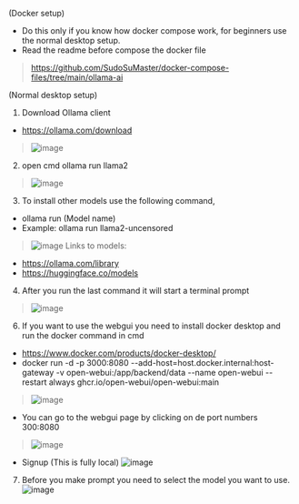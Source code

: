 (Docker setup)
- Do this only if you know how docker compose work, for beginners use the normal desktop setup.
- Read the readme before compose the docker file
>https://github.com/SudoSuMaster/docker-compose-files/tree/main/ollama-ai



(Normal desktop setup)
1. Download Ollama client
- https://ollama.com/download
>![image](https://github.com/SudoSuMaster/localAI/assets/75373825/60778203-4b32-45aa-96d5-8494d20647d4)

2. open cmd ollama run llama2 
>![image](https://github.com/SudoSuMaster/localAI/assets/75373825/7e720936-8ba0-4550-9f7d-b79fa1853532)

3. To install other models use the following command,
- ollama run (Model name)
- Example: ollama run llama2-uncensored
>![image](https://github.com/SudoSuMaster/localAI/assets/75373825/c056ac1a-b483-4894-b6e0-b8f5a01d8186)
Links to models:
- https://ollama.com/library
- https://huggingface.co/models

4. After you run the last command it will start a terminal prompt
>![image](https://github.com/SudoSuMaster/localAI/assets/75373825/20da8f1a-f937-41d0-a6e8-8b6969a6cde6)

6. If you want to use the webgui you need to install docker desktop and run the docker command in cmd
- https://www.docker.com/products/docker-desktop/
- docker run -d -p 3000:8080 --add-host=host.docker.internal:host-gateway -v open-webui:/app/backend/data --name open-webui --restart always ghcr.io/open-webui/open-webui:main
>![image](https://github.com/SudoSuMaster/localAI/assets/75373825/b6269ccf-190a-4833-92c2-69796e605765)
- You can go to the webgui page by clicking on de port numbers 300:8080
>![image](https://github.com/SudoSuMaster/localAI/assets/75373825/8c13d794-a6af-4e6e-a4fd-49318de88386)
- Signup (This is fully local)
![image](https://github.com/SudoSuMaster/localAI/assets/75373825/cd182c42-802a-4a92-bdb8-cdedd9091e7a)


7. Before you make prompt you need to select the model you want to use.
![image](https://github.com/SudoSuMaster/localAI/assets/75373825/dc1b8226-1079-4954-a5f9-4a7f82e93150)

